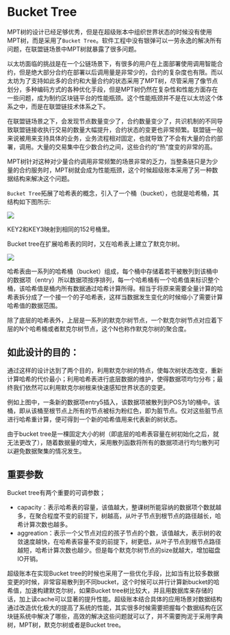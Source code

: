# Bucket Tree
MPT树的设计已经足够优秀，但是在超级账本中组织世界状态的时候没有使用MPT树，而是采用了`Bucket Tree`。软件工程中没有银弹可以一劳永逸的解决所有问题，在联盟链场景中MPT树就暴露了很多问题。

以太坊面临的挑战是在一个公链场景下，有很多的用户在上面部署使用调用智能合约，但是绝大部分合约在部署以后调用量是非常少的，合约的复杂度也有限。而以太坊为了支持如此多的合约和大量合约的状态采用了MPT树，尽管采用了像节点划分，多种编码方式的各种优化手段，但是MPT树仍然在复杂性和性能方面存在一些问题，成为制约区块链平台的性能瓶颈。这个性能瓶颈并不是在以太坊这个体系之中，而是在联盟链技术体系之下。

在联盟链场景之下，会发现节点数量变少了，合约数量变少了，共识机制的不同导致联盟链接收执行交易的数量大幅提升，合约状态的变更也非常频繁。联盟链一般来说被用来支持具体的业务，业务流程相对固定，也就导致了不会有大量的合约部署，调用。大量的交易集中在少数合约之间，这些合约的“热”度变的非常的高。

MPT树针对这种对少量合约调用非常频繁的场景非常的乏力，当整条链只是为少量的合约服务时，MPT树就会成为性能瓶颈，这个时候超级账本采用了另一种数据结构来解决这个问题。

`Bucket Tree`拓展了哈希表的概念，引入了一个桶（bucket），也就是哈希桶，其结构如下图所示:

![](https://github.com/Ice-Storm/structure-and-interpretation-of-blockchain/blob/master/img/chapter_6/6_10.jpg?raw=true)

KEY2和KEY3映射到相同的152号桶里。

Bucket tree在扩展哈希表的同时，又在哈希表上建立了默克尔树。

![](https://github.com/Ice-Storm/structure-and-interpretation-of-blockchain/blob/master/img/chapter_6/6_11.jpg?raw=true)

哈希表由一系列的哈希桶（bucket）组成，每个桶中存储着若干被散列到该桶中的数据项（entry）所以数据项按序排列，每一个哈希桶有一个哈希值来标识整个桶，该哈希值是桶内所有数据通过哈希计算所得。相当于将原来需要全量计算的哈希表拆分成了一个接一个的子哈希表，这样当数据发生变化的时候缩小了需要计算哈希值的数据范围。

除了底层的哈希表外，上层是一系列的默克尔树节点，一个默克尔树节点对应着下层的N个哈希桶或者默克尔树节点，这个N也称作默克尔树的聚合度。

## 如此设计的目的：
通过这样的设计达到了两个目的，利用默克尔树的特点，使每次树状态改变，重新计算哈希的代价最小；利用哈希表进行底层数据的维护，使得数据项均匀分布；最终我们依然可以利用默克尔树根来快速感知世界状态的变更。

例如上图中，一条新的数据项entry5插入，该数据项被散列到POS为1的桶中。该桶，即从该桶至根节点上所有的节点被标为粉红色，即为脏节点。仅对这些脏节点进行哈希重计算，便可得到一个新的哈希值用来代表新的树状态。

由于bucket tree是一棵固定大小的树（即底层的哈希表容量在树初始化之后，就无法更改了），随着数据量的增大，采用散列函数将所有的数据项进行均匀散列可以避免数据聚集的情况发生。

## 重要参数
Bucket tree有两个重要的可调参数；

- capacity：表示哈希表的容量，该值越大，整课树所能容纳的数据项个数就越多，在聚合程度不变的前提下，树越高，从叶子节点到根节点的路径越长，哈希计算次数也越多。
- aggreation：表示一个父节点对应的孩子节点的个数，该值越大，表示树的收敛速度越快，在哈希表容量不变的前提下，树更低，从叶子节点到根节点路径越短，哈希计算次数也越少。但是每个默克尔树节点的size就越大，增加磁盘IO开销。

超级账本在实现Bucket tree的时候也采用了一些优化手段，比如当有比较多数据变更的时候，非常容易散列到不同bucket，这个时候可以并行计算新bucket的哈希值，加速构建默克尔树，如果Bucket tree树比较大，并且用数据库来存储的话，加上读cache可以显著的提升性能。超级账本结合具体的应用场景对数据结构通过改造优化极大的提高了系统的性能，其实很多时候需要把握每个数据结构在区块链系统中解决了哪些，高效的解决这些问题就可以了，并不需要拘泥于采用字典树，MPT树，默克尔树或者是Bucket tree。
